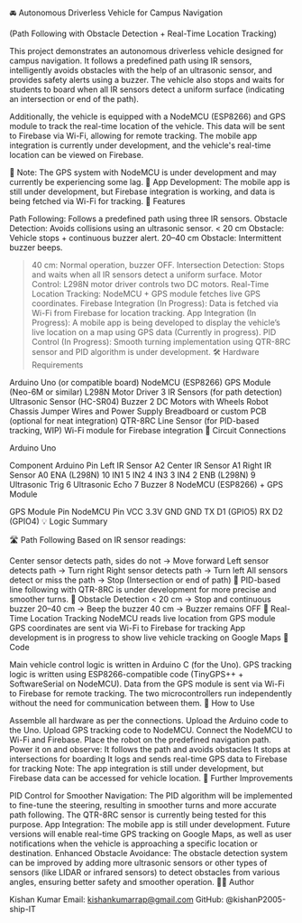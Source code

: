 🚘 Autonomous Driverless Vehicle for Campus Navigation

(Path Following with Obstacle Detection + Real-Time Location Tracking)

This project demonstrates an autonomous driverless vehicle designed for campus navigation. It follows a predefined path using IR sensors, intelligently avoids obstacles with the help of an ultrasonic sensor, and provides safety alerts using a buzzer. The vehicle also stops and waits for students to board when all IR sensors detect a uniform surface (indicating an intersection or end of the path).

Additionally, the vehicle is equipped with a NodeMCU (ESP8266) and GPS module to track the real-time location of the vehicle. This data will be sent to Firebase via Wi-Fi, allowing for remote tracking. The mobile app integration is currently under development, and the vehicle's real-time location can be viewed on Firebase.

🔄 Note: The GPS system with NodeMCU is under development and may currently be experiencing some lag.
📱 App Development: The mobile app is still under development, but Firebase integration is working, and data is being fetched via Wi-Fi for tracking.
🚗 Features

Path Following: Follows a predefined path using three IR sensors.
Obstacle Detection: Avoids collisions using an ultrasonic sensor.
< 20 cm Obstacle: Vehicle stops + continuous buzzer alert.
20–40 cm Obstacle: Intermittent buzzer beeps.
> 40 cm: Normal operation, buzzer OFF.
Intersection Detection: Stops and waits when all IR sensors detect a uniform surface.
Motor Control: L298N motor driver controls two DC motors.
Real-Time Location Tracking: NodeMCU + GPS module fetches live GPS coordinates.
Firebase Integration (In Progress): Data is fetched via Wi-Fi from Firebase for location tracking.
App Integration (In Progress): A mobile app is being developed to display the vehicle’s live location on a map using GPS data (Currently in progress).
PID Control (In Progress): Smooth turning implementation using QTR-8RC sensor and PID algorithm is under development.
🛠️ Hardware Requirements

Arduino Uno (or compatible board)
NodeMCU (ESP8266)
GPS Module (Neo-6M or similar)
L298N Motor Driver
3 IR Sensors (for path detection)
Ultrasonic Sensor (HC-SR04)
Buzzer
2 DC Motors with Wheels
Robot Chassis
Jumper Wires and Power Supply
Breadboard or custom PCB (optional for neat integration)
QTR-8RC Line Sensor (for PID-based tracking, WIP)
Wi-Fi module for Firebase integration
🧠 Circuit Connections

Arduino Uno

Component	Arduino Pin
Left IR Sensor	A2
Center IR Sensor	A1
Right IR Sensor	A0
ENA (L298N)	10
IN1	5
IN2	4
IN3	3
IN4	2
ENB (L298N)	9
Ultrasonic Trig	6
Ultrasonic Echo	7
Buzzer	8
NodeMCU (ESP8266) + GPS Module

GPS Module Pin	NodeMCU Pin
VCC	3.3V
GND	GND
TX	D1 (GPIO5)
RX	D2 (GPIO4)
💡 Logic Summary

🛣️ Path Following
Based on IR sensor readings:

Center sensor detects path, sides do not → Move forward
Left sensor detects path → Turn right
Right sensor detects path → Turn left
All sensors detect or miss the path → Stop (Intersection or end of path)
🔧 PID-based line following with QTR-8RC is under development for more precise and smoother turns.
🚧 Obstacle Detection
< 20 cm → Stop and continuous buzzer
20–40 cm → Beep the buzzer
40 cm → Buzzer remains OFF
📡 Real-Time Location Tracking
NodeMCU reads live location from GPS module
GPS coordinates are sent via Wi-Fi to Firebase for tracking
App development is in progress to show live vehicle tracking on Google Maps
📄 Code

Main vehicle control logic is written in Arduino C (for the Uno).
GPS tracking logic is written using ESP8266-compatible code (TinyGPS++ + SoftwareSerial on NodeMCU).
Data from the GPS module is sent via Wi-Fi to Firebase for remote tracking.
The two microcontrollers run independently without the need for communication between them.
🔔 How to Use

Assemble all hardware as per the connections.
Upload the Arduino code to the Uno.
Upload GPS tracking code to NodeMCU.
Connect the NodeMCU to Wi-Fi and Firebase.
Place the robot on the predefined navigation path.
Power it on and observe:
It follows the path and avoids obstacles
It stops at intersections for boarding
It logs and sends real-time GPS data to Firebase for tracking
Note: The app integration is still under development, but Firebase data can be accessed for vehicle location.
🚀 Further Improvements

PID Control for Smoother Navigation:
The PID algorithm will be implemented to fine-tune the steering, resulting in smoother turns and more accurate path following. The QTR-8RC sensor is currently being tested for this purpose.
App Integration:
The mobile app is still under development. Future versions will enable real-time GPS tracking on Google Maps, as well as user notifications when the vehicle is approaching a specific location or destination.
Enhanced Obstacle Avoidance:
The obstacle detection system can be improved by adding more ultrasonic sensors or other types of sensors (like LIDAR or infrared sensors) to detect obstacles from various angles, ensuring better safety and smoother operation.
👨‍💻 Author

Kishan Kumar
Email: kishankumarrap@gmail.com
GitHub: @kishanP2005-ship-IT



